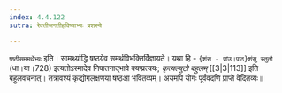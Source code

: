 ```yaml
---
index: 4.4.122
sutra: रेवतीजगतीहविष्याभ्यः प्रशस्ये

---
```

   `षष्ठीसममर्थेभ्यः` इति। सामर्थ्याद्धि षष्ठयेव समर्थविभक्तिर्विज्ञायते। यथा हि - `{शंस - प्रांउ।पाठ}शंसु स्तुतौ` (धा।या।728) इत्यतोऽस्मादेव निपातनाद्भावे क्यप्प्रत्ययः; _कृत्यल्युटो बहुलम्_ [[3|3|113]]  इति बहुलवचनात्। तत्रावश्यं कृद्योगलक्षणया षष्ठआ भवितव्यम्। अयमपि योगः पूर्ववदणि प्राप्ते वेदितव्यः॥
